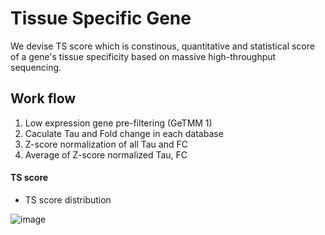 # Tissue Specific Gene

We devise TS score which is constinous, quantitative and statistical score of a gene's tissue specificity based on massive high-throughput sequencing.

## Work flow
1. Low expression gene pre-filtering (GeTMM 1)
2. Caculate Tau and Fold change in each database
3. Z-score normalization of all Tau and FC
4. Average of Z-score normalized Tau, FC

#### TS score
+ TS score distribution
  
![image](https://github.com/Park-JungJoon/HUPTA/assets/97942772/4ca89ab7-7f2d-4b65-bca3-44973271983f)

